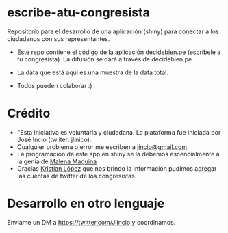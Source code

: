 # escribe-atu-congresista

Repositorio para el desarrollo de una aplicación (shiny) para conectar a los ciudadanos con sus representantes. 

* Este repo contiene el código de la aplicación decidebien.pe (escríbele a tu congresista). La difusión se dará a través de decidebien.pe

* La data que está aquí es una muestra de la data total. 

* Todos pueden colaborar :)

# Crédito 

- "Esta iniciativa es voluntaria y ciudadana. La plataforma fue iniciada por José Incio (twiiter: jlinico).
- Cualquier problema o error me escriben a jincio@gmail.com.
- La programación de este app en shiny se la debemos escencialmente a la genia de  [Malena Maguina](https://twitter.com/malena_maguina)
- Gracias [Kristian López](https://twitter.com/klo_pez) que nos brindo la información pudimos agregar las cuentas de twitter de los congresistas. 

# Desarrollo en otro lenguaje

Enviame un DM a https://twitter.com/Jlincio y coordinamos. 

